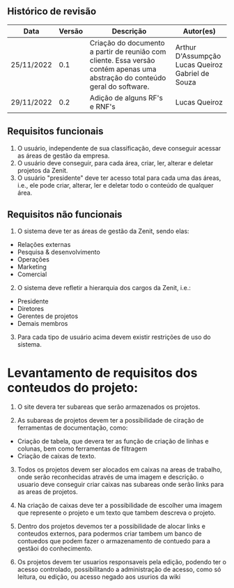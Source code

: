 ## Histórico de revisão

| Data       | Versão | Descrição                                                    | Autor(es)                                               |
| ---------- | ------ | ------------------------------------------------------------ | ------------------------------------------------------- |
| 25/11/2022 | 0.1    | Criação do documento a partir de reunião com cliente. Essa versão contém apenas uma abstração do conteúdo geral do software. | Arthur D'Assumpção<br>Lucas Queiroz<br>Gabriel de Souza |
| 29/11/2022 | 0.2    | Adição de alguns RF's e RNF's | Lucas Queiroz |

## Requisitos funcionais 

1. O usuário, independente de sua classificação, deve conseguir acessar as áreas de gestão da empresa.
2. O usuário deve conseguir, para cada área, criar, ler, alterar e deletar projetos da Zenit.
3. O usuário "presidente" deve ter acesso total para cada uma das áreas, i.e., ele pode criar, alterar, ler e deletar todo o conteúdo de qualquer área.


## Requisitos não funcionais

1. O sistema deve ter as áreas de gestão da Zenit, sendo elas:
  <ul>
    <li>Relações externas</li>
    <li>Pesquisa & desenvolvimento</li>
    <li>Operações</li>
    <li>Marketing</li>
    <li>Comercial</li>
  </ul> 

2. O sistema deve refletir a hierarquia dos cargos da Zenit, i.e.:
  <ul>
    <li>Presidente</li>
    <li>Diretores</li>
    <li>Gerentes de projetos</li>
    <li>Demais membros</li>
  </ul>
  
3.  Para cada tipo de usuário acima devem existir restrições de uso do sistema.

# Levantamento de requisitos dos conteudos do projeto:

1. O site devera ter subareas que serão armazenados os projetos. 

2. As subareas de projetos devem ter a possibilidade de ciração de ferramentas de documentação, como:
 - Criação de tabela, que devera ter as função de criação de linhas e colunas, bem como ferramentas de filtragem
 - Criação de caixas de texto.

3. Todos os projetos devem ser alocados em caixas na areas de trabalho, onde serão reconhecidas através de uma imagem e descrição. o usuario deve conseguir criar caixas nas subareas onde serão links para as areas de projetos.

4. Na criação de caixas deve ter a possibilidade de escolher uma imagem que represente o projeto e um texto que tambem descreva o projeto. 

5. Dentro dos projetos devemos ter a possibilidade de alocar links e conteudos externos, para podermos criar tambem um banco de contuedos que podem fazer o armazenamento de contuedo para a gestãoi do conhecimento.

6. Os projetos devem ter usuarios responsaveis pela edição, podendo ter o acesso controlado, possibilitando a administração de acesso, como só leitura, ou edição, ou acesso negado aos usurios da wiki
